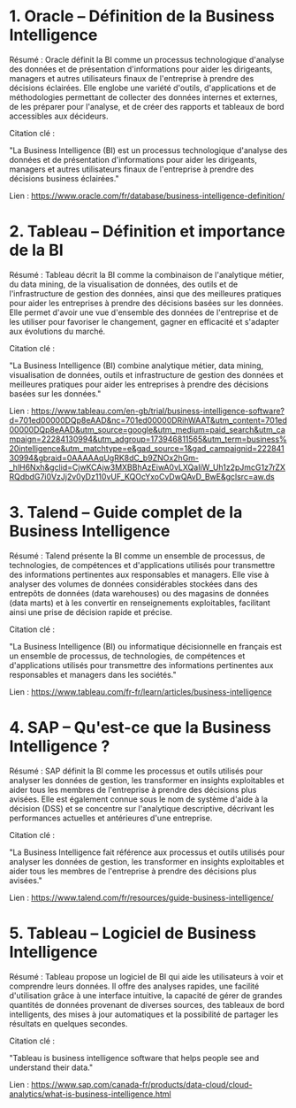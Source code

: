 # 1. Oracle – Définition de la Business Intelligence
Résumé : Oracle définit la BI comme un processus technologique d'analyse des données et de présentation d'informations pour aider les dirigeants, managers et autres utilisateurs finaux de l'entreprise à prendre des décisions éclairées. Elle englobe une variété d'outils, d'applications et de méthodologies permettant de collecter des données internes et externes, de les préparer pour l'analyse, et de créer des rapports et tableaux de bord accessibles aux décideurs. 

Citation clé :

"La Business Intelligence (BI) est un processus technologique d'analyse des données et de présentation d'informations pour aider les dirigeants, managers et autres utilisateurs finaux de l'entreprise à prendre des décisions business éclairées." 

Lien : https://www.oracle.com/fr/database/business-intelligence-definition/

# 2. Tableau – Définition et importance de la BI
Résumé : Tableau décrit la BI comme la combinaison de l'analytique métier, du data mining, de la visualisation de données, des outils et de l'infrastructure de gestion des données, ainsi que des meilleures pratiques pour aider les entreprises à prendre des décisions basées sur les données. Elle permet d'avoir une vue d'ensemble des données de l'entreprise et de les utiliser pour favoriser le changement, gagner en efficacité et s'adapter aux évolutions du marché. 

Citation clé :

"La Business Intelligence (BI) combine analytique métier, data mining, visualisation de données, outils et infrastructure de gestion des données et meilleures pratiques pour aider les entreprises à prendre des décisions basées sur les données." 

Lien : https://www.tableau.com/en-gb/trial/business-intelligence-software?d=701ed00000DQp8eAAD&nc=701ed00000DRihWAAT&utm_content=701ed00000DQp8eAAD&utm_source=google&utm_medium=paid_search&utm_campaign=22284130994&utm_adgroup=173946811565&utm_term=business%20intelligence&utm_matchtype=e&gad_source=1&gad_campaignid=22284130994&gbraid=0AAAAAqUgRK8dC_b9ZNOx2hGm-_hlH6Nxh&gclid=CjwKCAjw3MXBBhAzEiwA0vLXQaIiW_Uh1z2pJmcG1z7rZXRQdbdG7i0VzJj2v0yDz110vUF_KQOcYxoCvDwQAvD_BwE&gclsrc=aw.ds

# 3. Talend – Guide complet de la Business Intelligence
Résumé : Talend présente la BI comme un ensemble de processus, de technologies, de compétences et d'applications utilisés pour transmettre des informations pertinentes aux responsables et managers. Elle vise à analyser des volumes de données considérables stockées dans des entrepôts de données (data warehouses) ou des magasins de données (data marts) et à les convertir en renseignements exploitables, facilitant ainsi une prise de décision rapide et précise.

Citation clé :

"La Business Intelligence (BI) ou informatique décisionnelle en français est un ensemble de processus, de technologies, de compétences et d'applications utilisés pour transmettre des informations pertinentes aux responsables et managers dans les sociétés."

Lien : https://www.tableau.com/fr-fr/learn/articles/business-intelligence

# 4. SAP – Qu'est-ce que la Business Intelligence ?
Résumé : SAP définit la BI comme les processus et outils utilisés pour analyser les données de gestion, les transformer en insights exploitables et aider tous les membres de l'entreprise à prendre des décisions plus avisées. Elle est également connue sous le nom de système d'aide à la décision (DSS) et se concentre sur l'analytique descriptive, décrivant les performances actuelles et antérieures d'une entreprise. 

Citation clé :

"La Business Intelligence fait référence aux processus et outils utilisés pour analyser les données de gestion, les transformer en insights exploitables et aider tous les membres de l'entreprise à prendre des décisions plus avisées." 

Lien : https://www.talend.com/fr/resources/guide-business-intelligence/

# 5. Tableau – Logiciel de Business Intelligence
Résumé : Tableau propose un logiciel de BI qui aide les utilisateurs à voir et comprendre leurs données. Il offre des analyses rapides, une facilité d'utilisation grâce à une interface intuitive, la capacité de gérer de grandes quantités de données provenant de diverses sources, des tableaux de bord intelligents, des mises à jour automatiques et la possibilité de partager les résultats en quelques secondes.

Citation clé :

"Tableau is business intelligence software that helps people see and understand their data."

Lien : https://www.sap.com/canada-fr/products/data-cloud/cloud-analytics/what-is-business-intelligence.html
